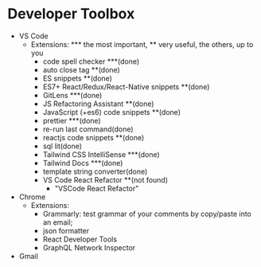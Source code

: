 # Developer Toolbox
* VS Code
  * Extensions: *** the most important, ** very useful, the others, up to you
    * code spell checker ***(done)
    * auto close tag **(done)
    * ES snippets **(done)
    * ES7+ React/Redux/React-Native snippets **(done)
    * GitLens ***(done)
    * JS Refactoring Assistant **(done)
    * JavaScript (+es6) code snippets **(done)
    * prettier ***(done)
    * re-run last command(done)
    * reactjs code snippets **(done)
    * sql lit(done)
    * Tailwind CSS IntelliSense ***(done)
    * Tailwind Docs ***(done)
    * template string converter(done)
    * VS Code React Refactor **(not found)
      * "VSCode React Refactor"
* Chrome
  * Extensions: 
    * Grammarly: test grammar of your comments by copy/paste into an email; 
    * json formatter
    * React Developer Tools
    * GraphQL Network Inspector
* Gmail